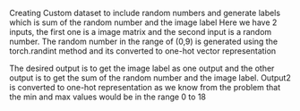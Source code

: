 Creating Custom dataset to include random numbers and generate labels which is sum of the random number and the image label
Here we have 2 inputs, the first one is a image matrix and the second input is a random number. The random number in the range of (0,9) is generated using the torch.randint method and its converted to one-hot vector representation

The desired output is to get the image label as one output and the other output is to get the sum of the random number and the image label. Output2 is converted to one-hot representation as we know from the problem that the min and max values would be in the range 0 to 18
